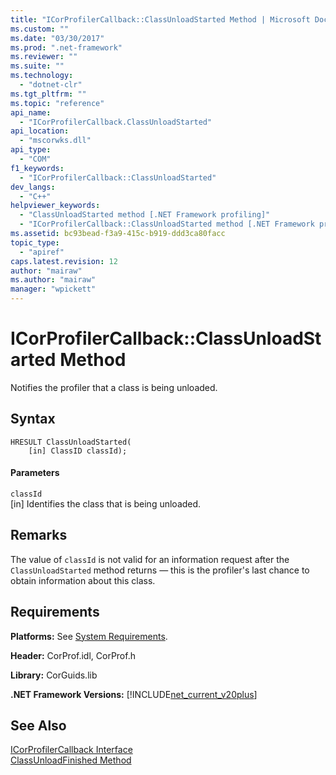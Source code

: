 ```yaml
---
title: "ICorProfilerCallback::ClassUnloadStarted Method | Microsoft Docs"
ms.custom: ""
ms.date: "03/30/2017"
ms.prod: ".net-framework"
ms.reviewer: ""
ms.suite: ""
ms.technology: 
  - "dotnet-clr"
ms.tgt_pltfrm: ""
ms.topic: "reference"
api_name: 
  - "ICorProfilerCallback.ClassUnloadStarted"
api_location: 
  - "mscorwks.dll"
api_type: 
  - "COM"
f1_keywords: 
  - "ICorProfilerCallback::ClassUnloadStarted"
dev_langs: 
  - "C++"
helpviewer_keywords: 
  - "ClassUnloadStarted method [.NET Framework profiling]"
  - "ICorProfilerCallback::ClassUnloadStarted method [.NET Framework profiling]"
ms.assetid: bc93bead-f3a9-415c-b919-ddd3ca80facc
topic_type: 
  - "apiref"
caps.latest.revision: 12
author: "mairaw"
ms.author: "mairaw"
manager: "wpickett"
---
```

# ICorProfilerCallback::ClassUnloadStarted Method
Notifies the profiler that a class is being unloaded.  
  
## Syntax  
  
```  
HRESULT ClassUnloadStarted(  
    [in] ClassID classId);  
```  
  
#### Parameters  
 `classId`  
 [in] Identifies the class that is being unloaded.  
  
## Remarks  
 The value of `classId` is not valid for an information request after the `ClassUnloadStarted` method returns — this is the profiler's last chance to obtain information about this class.  
  
## Requirements  
 **Platforms:** See [System Requirements](../../../../docs/framework/get-started/system-requirements.md).  
  
 **Header:** CorProf.idl, CorProf.h  
  
 **Library:** CorGuids.lib  
  
 **.NET Framework Versions:** [!INCLUDE[net_current_v20plus](../../../../includes/net-current-v20plus-md.md)]  
  
## See Also  
 [ICorProfilerCallback Interface](../../../../docs/framework/unmanaged-api/profiling/icorprofilercallback-interface.md)   
 [ClassUnloadFinished Method](../../../../docs/framework/unmanaged-api/profiling/icorprofilercallback-classunloadfinished-method.md)